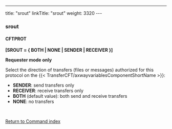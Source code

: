 ---
title: "srout"
linkTitle: "srout"
weight: 3320
---<span id="srout"></span>

### srout

#### CFTPROT

****[SROUT = { BOTH
&#124; NONE &#124; SENDER &#124; RECEIVER }]****

****Requester mode only****

Select the direction of transfers (files or messages) authorized for
this protocol on the {{< TransferCFT/axwayvariablesComponentShortName  >}}:

* ****SENDER****: send transfers only
* ****RECEIVER****: receive transfers only
* ****BOTH**** (default value): both send and
    receive transfers
* ****NONE****: no transfers

 

[Return to Command index](../../)
